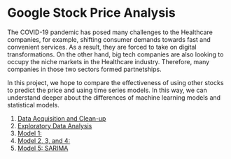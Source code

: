 # Google Stock Price Analysis

The COVID-19 pandemic has posed many challenges to the Healthcare companies, for example, shifting consumer demands towards fast and convenient services. As a result, they are forced to take on digital transformations. On the other hand, big tech companies are also looking to occupy the niche markets in the Healthcare industry. Therefore, many companies in those two sectors formed partnetships. 

In this project, we hope to compare the effectiveness of using other stocks to predict the price and uaing time series models. In this way, we can understand deeper about the differences of machine learning models and statistical models. 

1. [Data Acquisition and Clean-up](https://github.com/Hither1/sc5010/blob/main/data.ipynb)
2. [Exploratory Data Analysis](https://github.com/Hither1/sc5010/blob/main/EDA.ipynb)
3. [Model 1: ](https://github.com/Hither1/sc5010/blob/main/Model1.ipynb)
4. [Model 2, 3, and 4: ](https://github.com/Hither1/sc5010/blob/main/Model234.ipynb)
5. [Model 5: SARIMA](https://github.com/Hither1/sc5010/blob/main/Model5.ipynb)
